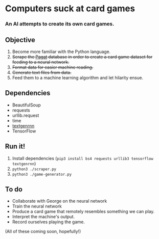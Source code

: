 # Computers suck at card games
### An AI attempts to create its own card games.

## Objective
1. Become more familiar with the Python language.
2. ~~Scrape the [Pagat](https://www.pagat.com) database in order to create a card game dataset for feeding to a neural network.~~
3. ~~Format data for easier machine reading.~~
4. ~~Generate text files from data.~~
5. Feed them to a machine learning algorithm and let hilarity ensue.

## Dependencies
* BeautifulSoup
* requests
* urllib.request
* time
* [textgenrnn](https://github.com/minimaxir/textgenrnn)
* TensorFlow

## Run it!
1. Install dependencies (`pip3 install bs4 requests urllib3 tensorflow textgenrnn`)
2. `python3 ./scraper.py`
3. `python3 ./game-generator.py`


## To do
- Collaborate with George on the neural network
- Train the neural network
- Produce a card game that remotely resembles something we can play. 
- Interpret the machine's output.
- Record ourselves playing the game.

(All of these coming soon, hopefully!)